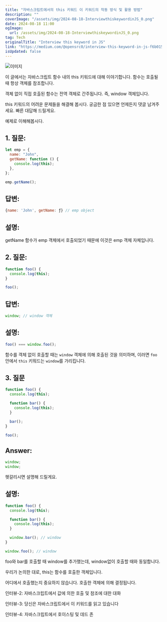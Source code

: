 ```yaml
---
title: "자바스크립트에서의 this 키워드 이 키워드의 작동 방식 및 활용 방법"
description: ""
coverImage: "/assets/img/2024-08-18-InterviewthiskeywordinJS_0.png"
date: 2024-08-18 11:00
ogImage:
  url: /assets/img/2024-08-18-InterviewthiskeywordinJS_0.png
tag: Tech
originalTitle: "Interview this keyword in JS"
link: "https://medium.com/@opensrc0/interview-this-keyword-in-js-f6b015d69c4c"
isUpdated: false
---
```


![이미지](/assets/img/2024-08-18-InterviewthiskeywordinJS_0.png)

이 글에서는 자바스크립트 함수 내의 this 키워드에 대해 이야기합니다. 함수는 호출될 때 항상 객체를 참조합니다.

객체 없이 직접 호출된 함수는 전역 객체로 간주됩니다. 즉, window 객체입니다.

this 키워드의 어려운 문제들을 해결해 봅시다. 궁금한 점 있으면 언제든지 댓글 남겨주세요. 빠른 대답해 드릴게요.

<!-- cozy-coder - 수평 -->

<ins class="adsbygoogle"
     style="display:block"
     data-ad-client="ca-pub-4877378276818686"
     data-ad-slot="1107185301"
     data-ad-format="auto"
     data-full-width-responsive="true"></ins>

<script>
     (adsbygoogle = window.adsbygoogle || []).push({});
</script>

예제로 이해해봅시다.

## 1. 질문:

```js
let emp = {
  name: "John",
  getName: function () {
    console.log(this);
  },
};

emp.getName();
```

## 답변:

<!-- cozy-coder - 수평 -->

<ins class="adsbygoogle"
     style="display:block"
     data-ad-client="ca-pub-4877378276818686"
     data-ad-slot="1107185301"
     data-ad-format="auto"
     data-full-width-responsive="true"></ins>

<script>
     (adsbygoogle = window.adsbygoogle || []).push({});
</script>

```js
{name: 'John', getName: ƒ} // emp object
```

## 설명:

getName 함수가 emp 객체에서 호출되었기 때문에 이것은 emp 객체 자체입니다.

## 2. 질문:

<!-- cozy-coder - 수평 -->

<ins class="adsbygoogle"
     style="display:block"
     data-ad-client="ca-pub-4877378276818686"
     data-ad-slot="1107185301"
     data-ad-format="auto"
     data-full-width-responsive="true"></ins>

<script>
     (adsbygoogle = window.adsbygoogle || []).push({});
</script>

```js
function foo() {
  console.log(this);
}

foo();
```

## 답변:

```js
window; // window 객체
```

## 설명:

<!-- cozy-coder - 수평 -->

<ins class="adsbygoogle"
     style="display:block"
     data-ad-client="ca-pub-4877378276818686"
     data-ad-slot="1107185301"
     data-ad-format="auto"
     data-full-width-responsive="true"></ins>

<script>
     (adsbygoogle = window.adsbygoogle || []).push({});
</script>

```js
foo() === window.foo();
```

함수를 객체 없이 호출할 때는 `window` 객체에 의해 호출된 것을 의미하며, 이러면 `foo` 안에서 `this` 키워드는 `window`를 가리킵니다.

## 3. 질문

```js
function foo() {
  console.log(this);

  function bar() {
    console.log(this);
  }

  bar();
}

foo();
```

<!-- cozy-coder - 수평 -->

<ins class="adsbygoogle"
     style="display:block"
     data-ad-client="ca-pub-4877378276818686"
     data-ad-slot="1107185301"
     data-ad-format="auto"
     data-full-width-responsive="true"></ins>

<script>
     (adsbygoogle = window.adsbygoogle || []).push({});
</script>

## Answer:

```js
window;
window;
```

헷갈리시면 설명해 드릴게요.

## 설명:

<!-- cozy-coder - 수평 -->

<ins class="adsbygoogle"
     style="display:block"
     data-ad-client="ca-pub-4877378276818686"
     data-ad-slot="1107185301"
     data-ad-format="auto"
     data-full-width-responsive="true"></ins>

<script>
     (adsbygoogle = window.adsbygoogle || []).push({});
</script>

```js
function foo() {
  console.log(this);

  function bar() {
    console.log(this);
  }

  window.bar(); // window
}

window.foo(); // window
```

foo와 bar를 호출할 때 window를 추가했는데, window없이 호출할 때와 동일합니다.

우리가 논의한 대로, this는 함수를 호출한 객체입니다.

어디에서 호출했는지 중요하지 않습니다. 호출한 객체에 의해 결정됩니다.

<!-- cozy-coder - 수평 -->

<ins class="adsbygoogle"
     style="display:block"
     data-ad-client="ca-pub-4877378276818686"
     data-ad-slot="1107185301"
     data-ad-format="auto"
     data-full-width-responsive="true"></ins>

<script>
     (adsbygoogle = window.adsbygoogle || []).push({});
</script>

인터뷰-2: 자바스크립트에서 값에 의한 호출 및 참조에 대한 대화

인터뷰-3: 당신은 자바스크립트에서 이 키워드를 읽고 있습니다

인터뷰-4: 자바스크립트에서 호이스팅 및 데드 존
